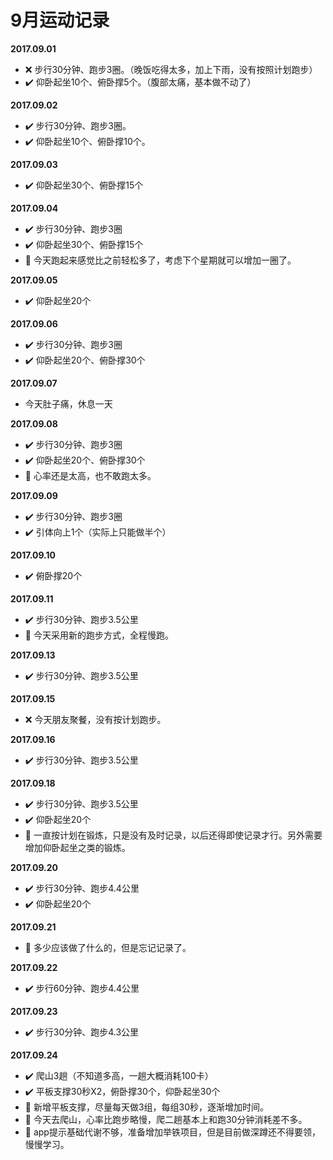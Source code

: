 # 9月运动记录
**2017.09.01**
- :x: 步行30分钟、跑步3圈。（晚饭吃得太多，加上下雨，没有按照计划跑步）
- :heavy_check_mark: 仰卧起坐10个、俯卧撑5个。（腹部太痛，基本做不动了）

**2017.09.02**
- :heavy_check_mark: 步行30分钟、跑步3圈。
- :heavy_check_mark: 仰卧起坐10个、俯卧撑10个。

**2017.09.03**
- :heavy_check_mark: 仰卧起坐30个、俯卧撑15个

**2017.09.04**
- :heavy_check_mark: 步行30分钟、跑步3圈
- :heavy_check_mark: 仰卧起坐30个、俯卧撑15个
- :memo: 今天跑起来感觉比之前轻松多了，考虑下个星期就可以增加一圈了。

**2017.09.05**
- :heavy_check_mark: 仰卧起坐20个

**2017.09.06**
- :heavy_check_mark: 步行30分钟、跑步3圈
- :heavy_check_mark: 仰卧起坐20个、俯卧撑30个

**2017.09.07**
- 今天肚子痛，休息一天

**2017.09.08**
- :heavy_check_mark: 步行30分钟、跑步3圈
- :heavy_check_mark: 仰卧起坐20个、俯卧撑30个
- :memo: 心率还是太高，也不敢跑太多。

**2017.09.09**
- :heavy_check_mark: 步行30分钟、跑步3圈
- :heavy_check_mark: 引体向上1个（实际上只能做半个）

**2017.09.10**
- :heavy_check_mark: 俯卧撑20个

**2017.09.11**
- :heavy_check_mark: 步行30分钟、跑步3.5公里
- :memo: 今天采用新的跑步方式，全程慢跑。

**2017.09.13**
- :heavy_check_mark: 步行30分钟、跑步3.5公里

**2017.09.15**
- :x: 今天朋友聚餐，没有按计划跑步。

**2017.09.16**
- :heavy_check_mark: 步行30分钟、跑步3.5公里

**2017.09.18**
- :heavy_check_mark: 步行30分钟、跑步3.5公里
- :heavy_check_mark: 仰卧起坐20个
- :memo: 一直按计划在锻炼，只是没有及时记录，以后还得即使记录才行。另外需要增加仰卧起坐之类的锻炼。

**2017.09.20**
- :heavy_check_mark: 步行30分钟、跑步4.4公里
- :heavy_check_mark: 仰卧起坐20个

**2017.09.21**
- :memo: 多少应该做了什么的，但是忘记记录了。

**2017.09.22**
- :heavy_check_mark: 步行60分钟、跑步4.4公里

**2017.09.23**
- :heavy_check_mark: 步行30分钟、跑步4.3公里

**2017.09.24**
- :heavy_check_mark: 爬山3趟（不知道多高，一趟大概消耗100卡）
- :heavy_check_mark: 平板支撑30秒X2，俯卧撑30个，仰卧起坐30个
- :memo: 新增平板支撑，尽量每天做3组，每组30秒，逐渐增加时间。
- :memo: 今天去爬山，心率比跑步略慢，爬二趟基本上和跑30分钟消耗差不多。
- :memo: app提示基础代谢不够，准备增加举铁项目，但是目前做深蹲还不得要领，慢慢学习。


